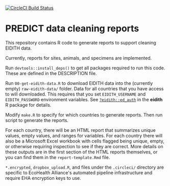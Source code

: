 [![CircleCI Build Status](https://circleci.com/gh/ecohealthalliance/eidith-cleaning-reports.svg?style=svg&circle-token=33f2118a7d105d8eddfe688e7cd626268dc6e4f1)](https://circleci.com/gh/ecohealthalliance/eidith-cleaning-reports)

# PREDICT data cleaning reports

This repository contains R code to generate reports to support cleaning EIDITH data.

Currently, reports for sites, animals, and specimens are implemented.

Run `devtools::install_deps()` to get all packages required to run this code.
These are defined in the DESCRIPTION file.

Run `00-get-eidith-data.R` to download EIDITH data into the (currently empty)
`raw-eidith-data/`
folder.  Data for all countries that you have access to will downloaded.
This requires that you set `EIDITH_USERNAME` and `EIDITH_PASSWORD`
environment variables.  See [`?eidith::ed_auth`](https://ecohealthalliance.github.io/eidith/reference/ed_auth.html) in the **eidith** R package for details.

Modify `make.R` to specify for which countries to generate reports. Then run
script to generate the reports.

For each country, there will be
an HTML report that summarizes unique values, empty values, and ranges for variables.  For each country there will also be
a Microsoft Excel workbook with cells flagged being unique, empty, or otherwise
requiring inspection to see if they are correct.  More details on these outputs
are in the first section of the HTML reports themselves, or you can find them
in the `report-template.Rmd` file.

`*.encrypted`, `dropbox_upload.R`, and files under the `.circleci/` directory are specific
to EcoHealth Alliance's automated pipeline infrastructure and require EHA
encryption keys to use.





